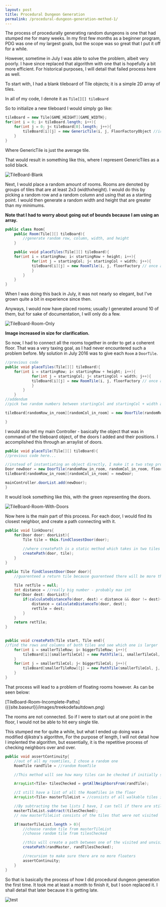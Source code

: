 ```yaml
---
layout: post
title: Procedural Dungeon Generation 
permalink: /procedural-dungeon-generation-method-1/
---
```


The process of procedurally generating random dungeons is one that had stumped me for many weeks. In my first few months as a beginner program, PDG was one of my largest goals, but the scope was so great that I put it off for a while. 

However, sometime in July I was able to solve the problem, albeit very poorly. I have since replaced that algorithm with one that is hopefully a bit more efficient. For historical purposes, I will detail that failed process here as well.

To start with, I had a blank tileboard of Tile objects; it is a simple 2D array of tiles. 

In all of my code, I denote it as ```Tile[][] tileBoard```

So to initialize a new tileboard I would simply go like:

```java
tileBoard = new Tile[GAME_HEIGHT][GAME_WIDTH};
for(int i = 0; i< tileBoard.length; i++){
	for(int j = 0; j< tileBoard[0].length; j++){
		tileBoard[i][j] = new GenericTile(i, j, FloorFactoryObject //irrelevant as of now
	}
}
```
Where GenericTile is just the average tile. 

That would result in something like this, where I represent GenericTiles as a solid black. 

![TileBoard-Blank]({{site.baseurl}}/images/pdg-blank-tileboard.png)

Next, I would place a random amount of rooms. Rooms are denoted by groups of tiles that are at least 2x3 (widthxheight). I would do this by picking a random row and a random column and using that as a starting point. I would then generate a random width and height that are greater than my minimums. 

**Note that I had to worry about going out of bounds because I am using an array.**

```java
public class Room{
	public Room(Tile[][] tileBoard){
		//generate random row, column, width, and height		
	}

	public void placeTiles(Tile[][] tileBoard){
	for(int i = startingRow; i< startingRow + height; i++){
			for(int j = startingCol; j< startingCol + width; j++){
			tileBoard[i][j] = new RoomTile(i, j, floorFactory // once again, don't worry about this object)
			}
		}	
	}
} 
```
When I was doing this back in July, it was not nearly so elegant, but I've grown quite a bit in experience since then.

Anyways, I would now have placed rooms; usually I generated around 10 of them, but for sake of documentation, I will only do a few. 

![TileBoard-Room-Only]({{site.baseurl}}/images/pdgtileboardonlyrooms.png)	

**Image increased in size for clarification.**

So now, I had to connect all the rooms together in order to get a coherent floor. That was a very taxing goal, as I had never encountered such a problem before. My solution in July 2016 was to give each ```Room``` a ```DoorTile```.

```java
//previous code
public void placeTiles(Tile[][] tileBoard){
	for(int i = startingRow; i< startingRow + height; i++){
			for(int j = startingCol; j< startingCol + width; j++){
			tileBoard[i][j] = new RoomTile(i, j, floorFactory // once again, don't worry about this object)
			}
		}	
	}
//addendum
//pick two random numbers between startingCol and startingCol + width and startingRow and startingRow + height. 

tileBoard[randomRow_in_room][randomCol_in_room] = new DoorTile(randomRow_in_room, randomCol_in_room, floorFactory //every time this object is mentioned, it is outside the scope of this documentation as of Jan. 2017);

}
```

I would also tell my main Controller - basically the object that was in command of the tileboard object, of the doors I added and their positions. I accomplished this through an arraylist of doors. 

```java
public void placeTile(Tile[][] tileBoard){
//previous code here...

//instead of instantiating an object directly, I make it a two step process so I can add to my list
Door newDoor = new DoorTile(randomRow_in_room, randomCol_in_room, floorFactory);
tileBoard[randomRow_in_room][randomCol_in_room] = newDoor;

mainController.doorList.add(newDoor);
}
```
It would look something like this, with the green representing the doors.

![TileBoard-Room-With-Doors]({{site.baseurl}}/images/pdgtileboardroomwithdoors.png)

Now here is the main part of this process. For each door, I would find its closest neighbor, and create a path connecting with it. 

```java 
public void linkDoors{
	for(Door door: doorList){
		Tile tile = this.findClosestDoor(door);
		
		//where createPath is a static method which takes in two tiles and makes a path between them 
		createPath(door, tile);
	}
}

public Tile findClosestDoor(Door door){
	//guarenteed a return tile because guarenteed there will be more than 1 door because guarenteed there will be more than 1 room
	
	Tile retTile = null;
	int distance = //really big number - probably max int
	for(Door dest: doorList){
		if(calculateDistanceTo(door, dest) < distance && door != dest){
			distance = calculateDistanceTo(door, dest);
			retTile = dest;
		}
	}
	return retTile;
}
	

public void createPath(Tile start, Tile end){
//find the rows and columns of both tiles and see which one is larger
	for(int i = smallerTileRow; i< biggerTileRow; i++){
		tileBoard[i][smallerTileCol] = new PathTile(i, smallerTileCol, floorFactory);
	}
	for(int j = smallerTileCol; j< biggerTileCol; j++){
		tileBoard[smallerTileRow][j] = new PathTile(smallerTileCol, j, floorFactory);
	}
}
```

That process will lead to a problem of floating rooms however. As can be seen below:

<!--![TileBoard-Room-Incomplete-Paths]({{site.baseurl}}/images/pdgtileboardroomsincompletepaths.png)-->	[TileBoard-Room-Incomplete-Paths]({{site.baseurl}}/images/treekodefaultdown.png)

The rooms are not connected. So if I were to start out at one point in the floor, I would not be able to hit eery single tile. 

This stumped me for quite a while, but what I ended up doing was a modified djikstra's algorithm, For the purpose of length, I will not detail how I implented the algorithm, but essentially, it is the repetitive process of checking neighbors over and over. 

```java
public void assertContinuity{
	//out of all my roomtiles, I chose a random one
	RoomTile randTile = //random RoomTile

	//This method will see how many tiles can be checked if initially started from randTile. The algorithm will first check randTiles neighbors, then its neighbors neighbors. If the neighbors are RoomTiles or PathTiles or any walkable tile, then it will add it to the list of tilesChecked. If not, it will do nothing. 

	ArrayList<Tile> tilesChecked = getAllNeighborsFrom(randTile);

	//I still have a list of all the RoomTiles in the floor
	ArrayList<Tile> masterTileList = //consists of all walkable tiles in the floor

	//By subtracting the two lists I have, I can tell if there are still more tiles that can be walked on that have not been hit
	masterTileList.subtract(tilesChecked);
	// now masterTileList consists of the tiles that were not visited 

	if(masterTileList.length > 0){
		//choose random tile from masterTileList
		//choose random tile from tilesChecked

		//this will create a path between one of the visited and unvisited tiles
		createPath(randMaster, randTilesChecked);

		//recursion to make sure there are no more floaters
		assertContinuity;
	}	
}
```

So that is basically the process of how I did procedural dungeon generation the first time. It took me at least a month to finish it, but I soon replaced it. I shall detail that later because it is getting late.


![test]({{site.baseurl}}/images/pdgfinaltileboard.png)
